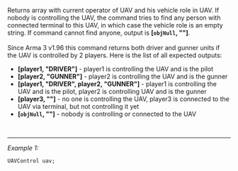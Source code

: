 Returns array with current operator of UAV and his vehicle role in UAV. If nobody is controlling the UAV, the command tries to find any person with connected terminal to this UAV, in which case the vehicle role is an empty string. If command cannot find anyone, output is **<nowiki>[</nowiki>`objNull`, ""]**.
<br><br>
Since Arma 3 v1.96 this command returns both driver and gunner units if the UAV is controlled by 2 players. Here is the list of all expected outputs:
* **[player1, "DRIVER"]** - player1 is controlling the UAV and is the pilot
* **[player2, "GUNNER"]** - player2 is controlling the UAV and is the gunner
* **[player1, "DRIVER", player2, "GUNNER"]** - player1 is controlling the UAV and is the pilot, player2 is controlling UAV and is the gunner
* **[player3, ""]** - no one is controlling the UAV, player3 is connected to the UAV via terminal, but not controlling it yet
* **<nowiki>[</nowiki>`objNull`, ""]** - nobody is controlling or connected to the UAV
<br>


---
*Example 1:*
```sqf
UAVControl uav;
```